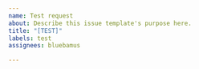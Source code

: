 ```yaml
---
name: Test request
about: Describe this issue template's purpose here.
title: "[TEST]"
labels: test
assignees: bluebamus

---
```



